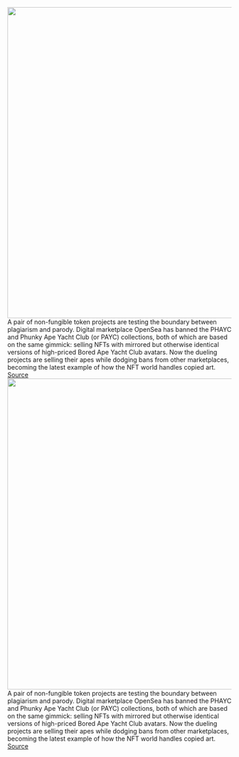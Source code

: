 <img src='https://cdn.vox-cdn.com/thumbor/cwOxxvXv4A3XN40YdgeBb8IYR3U=/0x0:1541x901/1200x800/filters:focal(97x269:343x515)/cdn.vox-cdn.com/uploads/chorus_image/image/70331195/Screenshot_2021_12_30_140753.0.png' width='700px' /><br/>
A pair of non-fungible token projects are testing the boundary between plagiarism and parody. Digital marketplace OpenSea has banned the PHAYC and Phunky Ape Yacht Club (or PAYC) collections, both of which are based on the same gimmick: selling NFTs with mirrored but otherwise identical versions of high-priced Bored Ape Yacht Club avatars. Now the dueling projects are selling their apes while dodging bans from other marketplaces, becoming the latest example of how the NFT world handles copied art.
<a href='https://www.theverge.com/2021/12/30/22860010/bored-ape-yacht-club-payc-phayc-copycat-nft'> Source <a/><img src='https://cdn.vox-cdn.com/thumbor/cwOxxvXv4A3XN40YdgeBb8IYR3U=/0x0:1541x901/1200x800/filters:focal(97x269:343x515)/cdn.vox-cdn.com/uploads/chorus_image/image/70331195/Screenshot_2021_12_30_140753.0.png' width='700px' /><br/>
A pair of non-fungible token projects are testing the boundary between plagiarism and parody. Digital marketplace OpenSea has banned the PHAYC and Phunky Ape Yacht Club (or PAYC) collections, both of which are based on the same gimmick: selling NFTs with mirrored but otherwise identical versions of high-priced Bored Ape Yacht Club avatars. Now the dueling projects are selling their apes while dodging bans from other marketplaces, becoming the latest example of how the NFT world handles copied art.
<a href='https://www.theverge.com/2021/12/30/22860010/bored-ape-yacht-club-payc-phayc-copycat-nft'> Source <a/>